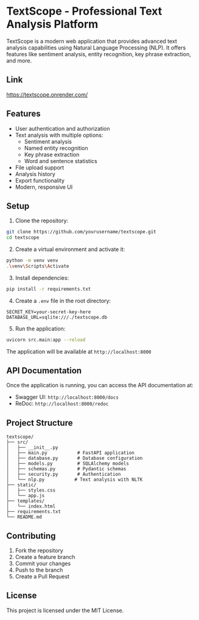 # TextScope - Professional Text Analysis Platform

TextScope is a modern web application that provides advanced text analysis capabilities using Natural Language Processing (NLP). It offers features like sentiment analysis, entity recognition, key phrase extraction, and more.

## Link

https://textscope.onrender.com/

## Features

- User authentication and authorization
- Text analysis with multiple options:
  - Sentiment analysis
  - Named entity recognition
  - Key phrase extraction
  - Word and sentence statistics
- File upload support
- Analysis history
- Export functionality
- Modern, responsive UI

## Setup

1. Clone the repository:
```bash
git clone https://github.com/yourusername/textscope.git
cd textscope
```

2. Create a virtual environment and activate it:
```bash
python -m venv venv
.\venv\Scripts\Activate  
```

3. Install dependencies:
```bash
pip install -r requirements.txt
```

4. Create a `.env` file in the root directory:
```env
SECRET_KEY=your-secret-key-here
DATABASE_URL=sqlite:///./textscope.db
```

5. Run the application:
```bash
uvicorn src.main:app --reload
```

The application will be available at `http://localhost:8000`

## API Documentation

Once the application is running, you can access the API documentation at:
- Swagger UI: `http://localhost:8000/docs`
- ReDoc: `http://localhost:8000/redoc`

## Project Structure

```
textscope/
├── src/
│   ├── __init__.py
│   ├── main.py           # FastAPI application
│   ├── database.py       # Database configuration
│   ├── models.py         # SQLAlchemy models
│   ├── schemas.py        # Pydantic schemas
│   ├── security.py       # Authentication
│   └── nlp.py           # Text analysis with NLTK
├── static/
│   ├── styles.css
│   └── app.js
├── templates/
│   └── index.html
├── requirements.txt
└── README.md
```

## Contributing

1. Fork the repository
2. Create a feature branch
3. Commit your changes
4. Push to the branch
5. Create a Pull Request

## License

This project is licensed under the MIT License.


